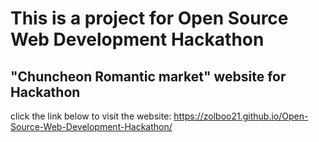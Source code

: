 # This is a project for Open Source Web Development Hackathon
## "Chuncheon Romantic market" website for Hackathon
click the link below to visit the website:
https://zolboo21.github.io/Open-Source-Web-Development-Hackathon/
